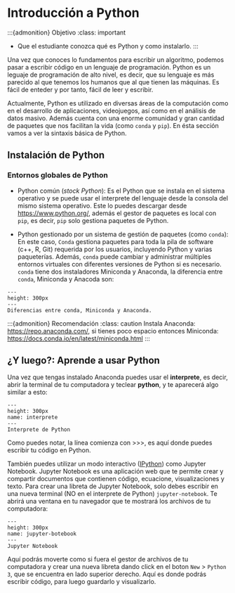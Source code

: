 # Introducción a Python

:::{admonition} Objetivo
:class: important
* Que el estudiante conozca qué es Python y como instalarlo.
:::

Una vez que conoces lo fundamentos para escribir un algoritmo, podemos pasar a escribir código en un lenguaje de programación. Python es un leguaje de programación de alto nivel, es decir, que su lenguaje es más parecido al que tenemos los humanos que al que tienen las máquinas. Es fácil de enteder y por tanto, fácil de leer y escribir. 

Actualmente, Python es utilizado en diversas áreas de la computación como en el desarrollo de aplicaciones, videojuegos, así como en el análisis de datos masivo. Además cuenta con una enorme comunidad y gran cantidad de paquetes que nos facilitan la vida (como `conda` y `pip`). En ésta sección vamos a ver la sintaxis básica de Python. 

## Instalación de Python

### Entornos globales de Python

* Python común (*stock Python*): Es el Python que se instala en el sistema operativo y se puede usar el interprete del lenguaje desde la consola del mismo sistema operativo. Este lo puedes descargar desde <https://www.python.org/>, además el gestor de paquetes es local con `pip`, es decir, `pip` solo gestiona paquetes de Python. 

* Python gestionado por un sistema de gestión de paquetes (como `conda`): En este caso, `Conda` gestiona paquetes para toda la pila de software (c++, R, Git) requerida por los usuarios, incluyendo Python y varias paqueterías. Además, `conda` puede cambiar y administrar múltiples entornos virtuales con diferentes versiones de Python si es necesario. `conda` tiene dos instaladores Miniconda y Anaconda, la diferencia entre `conda`, Miniconda y Anacoda son: 

```{figure} images/python/conda_mini_ana.png
---
height: 300px
---
Diferencias entre conda, Miniconda y Anaconda. 
```

:::{admonition} Recomendación
:class: caution
Instala Anaconda: <https://repo.anaconda.com/>, si tienes poco espacio entonces Miniconda: <https://docs.conda.io/en/latest/miniconda.html>
:::

## ¿Y luego?: Aprende a usar Python

Una vez que tengas instalado Anaconda puedes usar el **interprete**, es decir, abrir la terminal de tu computadora y teclear **python**, y te aparecerá algo similar a esto: 


```{figure} images/python/interprete.png
---
height: 300px
name: interprete
---
Interprete de Python
```
Como puedes notar, la línea comienza con >>>, es aquí donde puedes escribir tu código en Python. 

También puedes utilizar un modo interactivo (<a href = "https://es.wikipedia.org/wiki/IPython">IPython</a>) como Jupyter Notebook. Jupyter Notebook es una aplicación web que te permite crear y compartir documentos que contienen código, ecuacione, visualizaciones y texto. Para crear una libreta de Jupyter Notebook, solo debes escribir en una nueva terminal (NO en el interprete de Python) `jupyter-notebook`. Te abrirá una ventana en tu navegador que te mostrará los archivos de tu computadora: 

```{figure} images/python/jupyter-notebook.png
---
height: 300px
name: jupyter-botebook
---
Jupyter Notebook
```
Aquí podrás moverte como si fuera el gestor de archivos de tu computadora y crear una nueva libreta dando click en el boton `New` > `Python 3`, que se encuentra en lado superior derecho. Aquí es donde podrás escribir código, para luego guardarlo y visualizarlo. 


